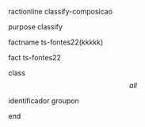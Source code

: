 ractionline classify-composicao
 purpose  classify

 factname ts-fontes22(kkkkk)
 fact ts-fontes22
  class $$all$$
  identificador groupon
end
